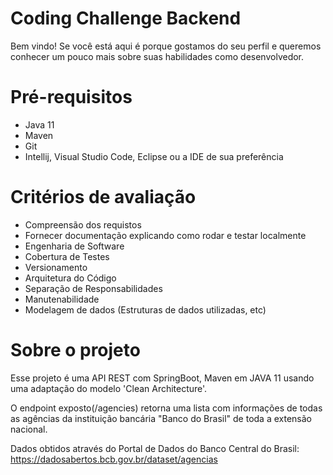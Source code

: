 # Coding Challenge Backend
Bem vindo! Se você está aqui é porque gostamos do seu perfil e queremos conhecer um pouco mais sobre suas habilidades como desenvolvedor.

# Pré-requisitos
* Java 11
* Maven
* Git
* Intellij, Visual Studio Code, Eclipse ou a IDE de sua preferência

# Critérios de avaliação
* Compreensão dos requistos
* Fornecer documentação explicando como rodar e testar localmente
* Engenharia de Software
* Cobertura de Testes
* Versionamento
* Arquitetura do Código
* Separação de Responsabilidades
* Manutenabilidade
* Modelagem de dados (Estruturas de dados utilizadas, etc)

# Sobre o projeto
Esse projeto é uma API REST com SpringBoot, Maven em JAVA 11 usando uma adaptação do modelo 'Clean Architecture'.

O endpoint exposto(/agencies) retorna uma lista com informações de todas as agências da instituição bancária "Banco do Brasil" de toda a extensão nacional.

Dados obtidos através do Portal de Dados do Banco Central do Brasil:
https://dadosabertos.bcb.gov.br/dataset/agencias
